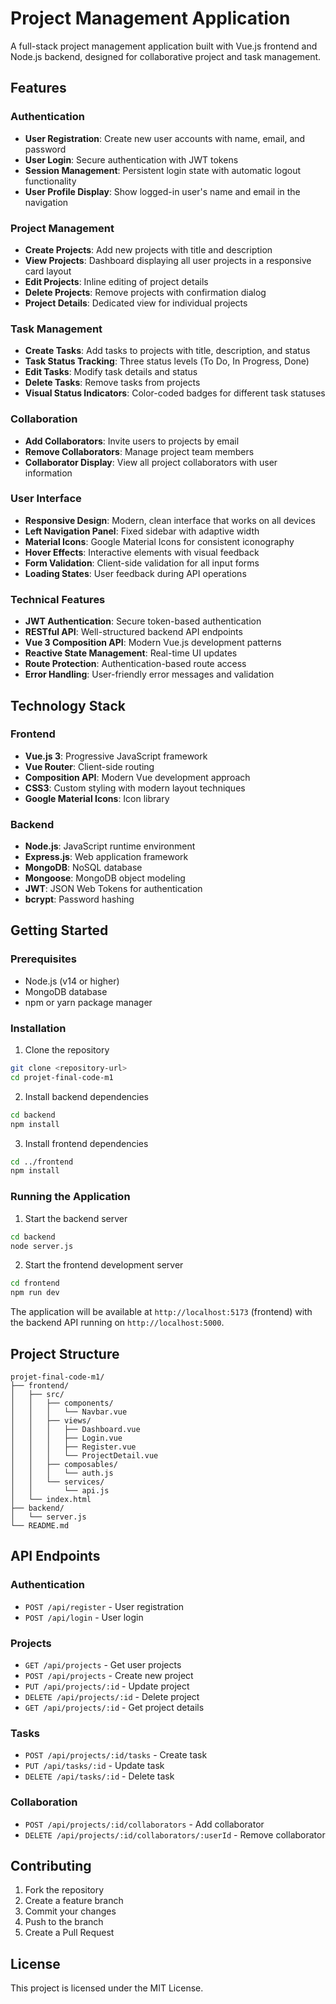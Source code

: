 # Project Management Application

A full-stack project management application built with Vue.js frontend and Node.js backend, designed for collaborative project and task management.

## Features

### Authentication
- **User Registration**: Create new user accounts with name, email, and password
- **User Login**: Secure authentication with JWT tokens
- **Session Management**: Persistent login state with automatic logout functionality
- **User Profile Display**: Show logged-in user's name and email in the navigation

### Project Management
- **Create Projects**: Add new projects with title and description
- **View Projects**: Dashboard displaying all user projects in a responsive card layout
- **Edit Projects**: Inline editing of project details
- **Delete Projects**: Remove projects with confirmation dialog
- **Project Details**: Dedicated view for individual projects

### Task Management
- **Create Tasks**: Add tasks to projects with title, description, and status
- **Task Status Tracking**: Three status levels (To Do, In Progress, Done)
- **Edit Tasks**: Modify task details and status
- **Delete Tasks**: Remove tasks from projects
- **Visual Status Indicators**: Color-coded badges for different task statuses

### Collaboration
- **Add Collaborators**: Invite users to projects by email
- **Remove Collaborators**: Manage project team members
- **Collaborator Display**: View all project collaborators with user information

### User Interface
- **Responsive Design**: Modern, clean interface that works on all devices
- **Left Navigation Panel**: Fixed sidebar with adaptive width
- **Material Icons**: Google Material Icons for consistent iconography
- **Hover Effects**: Interactive elements with visual feedback
- **Form Validation**: Client-side validation for all input forms
- **Loading States**: User feedback during API operations

### Technical Features
- **JWT Authentication**: Secure token-based authentication
- **RESTful API**: Well-structured backend API endpoints
- **Vue 3 Composition API**: Modern Vue.js development patterns
- **Reactive State Management**: Real-time UI updates
- **Route Protection**: Authentication-based route access
- **Error Handling**: User-friendly error messages and validation

## Technology Stack

### Frontend
- **Vue.js 3**: Progressive JavaScript framework
- **Vue Router**: Client-side routing
- **Composition API**: Modern Vue development approach
- **CSS3**: Custom styling with modern layout techniques
- **Google Material Icons**: Icon library

### Backend
- **Node.js**: JavaScript runtime environment
- **Express.js**: Web application framework
- **MongoDB**: NoSQL database
- **Mongoose**: MongoDB object modeling
- **JWT**: JSON Web Tokens for authentication
- **bcrypt**: Password hashing

## Getting Started

### Prerequisites
- Node.js (v14 or higher)
- MongoDB database
- npm or yarn package manager

### Installation

1. Clone the repository
```bash
git clone <repository-url>
cd projet-final-code-m1
```

2. Install backend dependencies
```bash
cd backend
npm install
```

3. Install frontend dependencies
```bash
cd ../frontend
npm install
```

### Running the Application

1. Start the backend server
```bash
cd backend
node server.js
```

2. Start the frontend development server
```bash
cd frontend
npm run dev
```

The application will be available at `http://localhost:5173` (frontend) with the backend API running on `http://localhost:5000`.

## Project Structure

```
projet-final-code-m1/
├── frontend/
│   ├── src/
│   │   ├── components/
│   │   │   └── Navbar.vue
│   │   ├── views/
│   │   │   ├── Dashboard.vue
│   │   │   ├── Login.vue
│   │   │   ├── Register.vue
│   │   │   └── ProjectDetail.vue
│   │   ├── composables/
│   │   │   └── auth.js
│   │   └── services/
│   │       └── api.js
│   └── index.html
├── backend/
│   └── server.js
└── README.md
```

## API Endpoints

### Authentication
- `POST /api/register` - User registration
- `POST /api/login` - User login

### Projects
- `GET /api/projects` - Get user projects
- `POST /api/projects` - Create new project
- `PUT /api/projects/:id` - Update project
- `DELETE /api/projects/:id` - Delete project
- `GET /api/projects/:id` - Get project details

### Tasks
- `POST /api/projects/:id/tasks` - Create task
- `PUT /api/tasks/:id` - Update task
- `DELETE /api/tasks/:id` - Delete task

### Collaboration
- `POST /api/projects/:id/collaborators` - Add collaborator
- `DELETE /api/projects/:id/collaborators/:userId` - Remove collaborator

## Contributing

1. Fork the repository
2. Create a feature branch
3. Commit your changes
4. Push to the branch
5. Create a Pull Request

## License

This project is licensed under the MIT License.